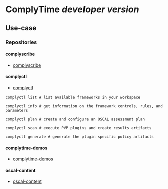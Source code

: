 # ComplyTime _developer version_

## Use-case

### Repositories

#### complyscribe

* [complyscribe](https://github.com/complytime/complyscribe)


#### complyctl

* [complyctl](https://github.com/complytime/complyctl)

`complyctl list # list available frameworks in your workspace`

`complyctl info # get information on the framework controls, rules, and parameters`

`complyctl plan # create and configure an OSCAL assessment plan`

`complyctl scan # execute PVP plugins and create results artifacts`

`complyctl generate # generate the plugin specific policy artifacts`


#### complytime-demos

* [complytime-demos](https://github.com/complytime/complytime-demos)

#### oscal-content

* [oscal-content](https://github.com/ComplianceAsCode/oscal-content)

